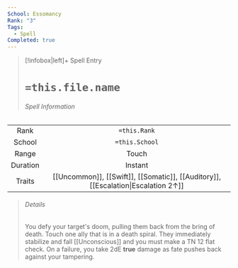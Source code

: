 ```yaml
---
School: Essomancy
Rank: "3"
Tags:
  - Spell
Completed: true
---
```

> [!infobox|left]+ Spell Entry
> # `=this.file.name`
> ###### Spell Information
|          |                                                                                    |
|:--------:|:----------------------------------------------------------------------------------:|
|   Rank   |                                    `=this.Rank`                                    |
|  School  |                                   `=this.School`                                   |
|  Range   |                                       Touch                                        |
| Duration |                                      Instant                                       |
|  Traits  | [[Uncommon]], [[Swift]], [[Somatic]], [[Auditory]], [[Escalation\|Escalation 2↑]] |
> ###### *Details*
> You defy your target's doom, pulling them back from the bring of death. Touch one ally that is in a death spiral. They immediately stabilize and fall [[Unconscious]] and you must make a TN 12 flat check. On a failure, you take 2dE **true** damage as fate pushes back against your tampering. 
